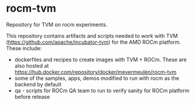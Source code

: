 # rocm-tvm
Repository for TVM on rocm experiments.

This repository contains artifacts and scripts needed to work with TVM (https://github.com/apache/incubator-tvm) for the AMD ROCm platform.  These include:
* dockerfiles and recipes to create images with TVM + ROCm.  These are also hosted at https://hub.docker.com/repository/docker/mevermeulen/rocm-tvm
* some of the samples, apps, demos modified to run with rocm as the backend by default
* qa - scripts for ROCm QA team to run to verify sanity for ROCm platform before release
